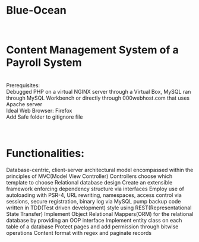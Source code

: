 # Blue-Ocean
# <br>Content Management System of a Payroll System
<br>Prerequisites:
<br>Debugged PHP on a virtual NGINX server through a Virtual Box, MySQL ran through MySQL Workbench 
or directly through 000webhost.com that uses Apache server
<br>Ideal Web Browser: Firefox
<br>Add Safe folder to gitignore file
# <br>Functionalities:
Database-centric, client-server architectural model encompassed within the principles of MVC(Model View Controller)
Controllers choose which template to choose
Relational database design
Create an extensible framework enforcing dependency structure via interfaces
Employ use of autoloading with PSR-4, URL rewriting, namespaces, access control via sessions, secure registration, binary log via MySQL pump backup
code written in TDD(Test driven development) style using REST(Representational State Transfer)
Implement Object Relational Mappers(ORM) for the relational database by providing an OOP interface
Implement entity class on each table of a database
Protect pages and add permission through bitwise operations
Content format with regex and paginate records
